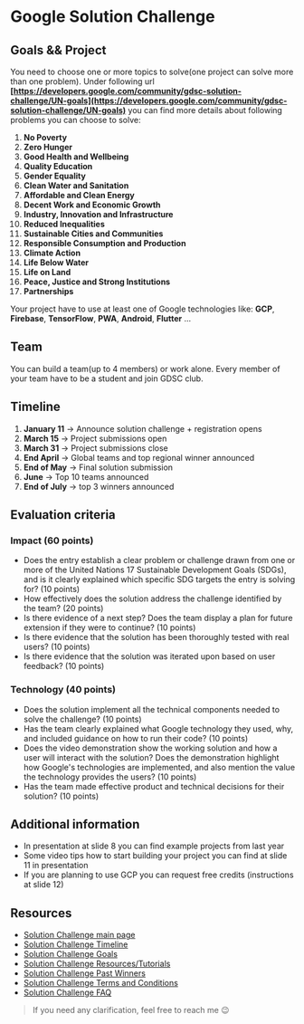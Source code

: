 # Google Solution Challenge

## Goals && Project

You need to choose one or more topics to solve(one project can solve more than one problem). Under following
url **[https://developers.google.com/community/gdsc-solution-challenge/UN-goals](https://developers.google.com/community/gdsc-solution-challenge/UN-goals)**
you can find more details about following problems you can choose to solve:

1. **No Poverty**
2. **Zero Hunger**
3. **Good Health and Wellbeing**
4. **Quality Education**
5. **Gender Equality**
6. **Clean Water and Sanitation**
7. **Affordable and Clean Energy**
8. **Decent Work and Economic Growth**
9. **Industry, Innovation and Infrastructure**
10. **Reduced Inequalities**
11. **Sustainable Cities and Communities**
12. **Responsible Consumption and Production**
13. **Climate Action**
14. **Life Below Water**
15. **Life on Land**
16. **Peace, Justice and Strong Institutions**
17. **Partnerships**

Your project have to use at least one of Google technologies like: **GCP**, **Firebase**, **TensorFlow**, **PWA**, **Android**, **Flutter** ...

## Team

You can build a team(up to 4 members) or work alone. Every member of your team have to be a student and join GDSC club.

## Timeline

 1. **January 11** -> Announce solution challenge + registration opens
 2. **March 15** -> Project submissions open
 3. **March 31** -> Project submissions close
 4. **End April** -> Global teams and top regional winner announced
 5. **End of May** -> Final solution submission
 6. **June** -> Top 10 teams announced
 7. **End of July** -> top 3 winners announced

## Evaluation criteria

### Impact (60 points)

- Does the entry establish a clear problem or challenge drawn from one or more of the United Nations 17 Sustainable
  Development Goals (SDGs), and is it clearly explained which specific SDG targets the entry is solving for? (10 points)
- How effectively does the solution address the challenge identified by the team? (20 points)
- Is there evidence of a next step? Does the team display a plan for future extension if they were to continue? (10
  points)
- Is there evidence that the solution has been thoroughly tested with real users? (10 points)
- Is there evidence that the solution was iterated upon based on user feedback? (10 points)

### Technology (40 points)

- Does the solution implement all the technical components needed to solve the challenge? (10 points)
- Has the team clearly explained what Google technology they used, why, and included guidance on how to run their
  code? (10 points)
- Does the video demonstration show the working solution and how a user will interact with the solution? Does the
  demonstration highlight how Google's technologies are implemented, and also mention the value the technology provides
  the users? (10 points)
- Has the team made effective product and technical decisions for their solution? (10 points)

## Additional information

 - In presentation at slide 8 you can find example projects from last year
 - Some video tips how to start building your project you can find at slide 11 in presentation
 - If you are planning to use GCP you can request free credits (instructions at slide 12)

## Resources

 - [Solution Challenge main page](https://developers.google.com/community/gdsc-solution-challenge)
 - [Solution Challenge Timeline](https://developers.google.com/community/gdsc-solution-challenge/timeline)
 - [Solution Challenge Goals](https://developers.google.com/community/gdsc-solution-challenge/UN-goals)
 - [Solution Challenge Resources/Tutorials](https://developers.google.com/community/gdsc-solution-challenge/resources)
 - [Solution Challenge Past Winners](https://developers.google.com/community/gdsc-solution-challenge/winners)
 - [Solution Challenge Terms and Conditions](https://developers.google.com/community/gdsc-solution-challenge/terms)
 - [Solution Challenge FAQ](https://developers.google.com/community/gdsc-solution-challenge/faq)

> If you need any clarification, feel free to reach me 😉
 
